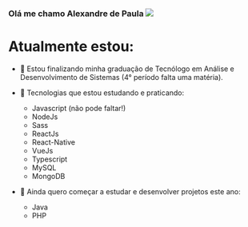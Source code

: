 ### Olá me chamo Alexandre de Paula <img src="https://img.icons8.com/arcade/32/000000/pizza.png"/>

<h1> Atualmente estou: </h1>


- 🌱 Estou finalizando minha graduação de Tecnólogo em Análise e Desenvolvimento de Sistemas (4° período falta uma matéria).

- 🌱 Tecnologias que estou estudando e praticando:
    - Javascript (não pode faltar!)
    - NodeJs
    - Sass
    - ReactJs
    - React-Native
    - VueJs
    - Typescript
    - MySQL
    - MongoDB
    
- 🌱 Ainda quero começar a estudar e desenvolver projetos este ano:
    - Java
    - PHP
